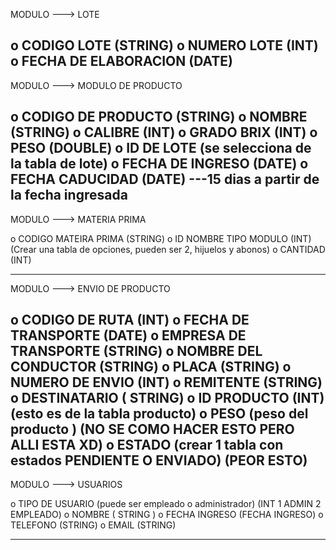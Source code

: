 MODULO ---> LOTE

o	CODIGO LOTE (STRING)
o	NUMERO LOTE (INT)
o	FECHA DE ELABORACION (DATE)
--------------------------------------
MODULO ---> MODULO DE PRODUCTO

o	CODIGO DE PRODUCTO  (STRING)
o	NOMBRE              (STRING)
o	CALIBRE             (INT)
o	GRADO BRIX          (INT)
o	PESO                (DOUBLE)
o	ID DE LOTE (se selecciona de la tabla de lote)
o	FECHA DE INGRESO    (DATE)
o	FECHA CADUCIDAD     (DATE) ---15 dias a partir de la fecha ingresada
-------------------------------------------
MODULO ---> MATERIA PRIMA

o	CODIGO MATEIRA PRIMA        (STRING)
o	ID NOMBRE TIPO MODULO       (INT)                      
                    (Crear una tabla de opciones, pueden ser 2, hijuelos y abonos)
o	CANTIDAD                    (INT)

--------------------------------------------

MODULO ---> ENVIO DE PRODUCTO

o	CODIGO DE RUTA              (INT)
o	FECHA DE TRANSPORTE          (DATE)
o	EMPRESA DE TRANSPORTE       (STRING)
o	NOMBRE DEL CONDUCTOR        (STRING)
o	PLACA                       (STRING)
o	NUMERO DE ENVIO              (INT)
o	REMITENTE                    (STRING)
o	DESTINATARIO                ( STRING)
o   ID  PRODUCTO         (INT)  (esto es de la tabla producto)
o	PESO (peso del producto )       (NO SE COMO HACER ESTO PERO ALLI ESTA XD)
o	ESTADO (crear 1 tabla con estados PENDIENTE O ENVIADO) (PEOR ESTO)
-----------------------------------------------
MODULO ---> USUARIOS

o	TIPO DE USUARIO (puede ser empleado o administrador)    (INT  1 ADMIN 2 EMPLEADO)
o	NOMBRE                                                  ( STRING )
o	FECHA INGRESO                                           (FECHA INGRESO)
o	TELEFONO                                            (STRING)
o	EMAIL                                               (STRING)

------------------------------------------------------------

